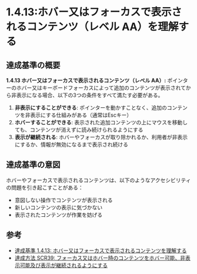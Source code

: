 # 1.4.13:ホバー又はフォーカスで表示されるコンテンツ（レベル AA）を理解する

## 達成基準の概要

**1.4.13 ホバー又はフォーカスで表示されるコンテンツ（レベル AA）:** ポインターのホバー又はキーボードフォーカスによって追加のコンテンツが表示されてから非表示になる場合、以下の3つの条件をすべて満たす必要がある。

1. **非表示にすることができる**: ポインターを動かすことなく、追加のコンテンツを非表示にする仕組みがある（通常はEscキー）
2. **ホバーすることができる**: 表示された追加コンテンツの上にマウスを移動しても、コンテンツが消えずに読み続けられるようにする
3. **表示が継続される**: ホバーやフォーカスが取り除かれるか、利用者が非表示にするか、情報が無効になるまで表示され続ける

## 達成基準の意図

ホバーやフォーカスで表示されるコンテンツは、以下のようなアクセシビリティの問題を引き起こすことがある：

- 意図しない操作でコンテンツが表示される
- 新しいコンテンツの表示に気づかない
- 表示されたコンテンツが作業を妨げる

## 参考

- [達成基準 1.4.13: ホバー又はフォーカスで表示されるコンテンツを理解する](https://waic.jp/translations/WCAG22/Understanding/content-on-hover-or-focus.html)
- [達成方法 SCR39: フォーカス又はホバー時のコンテンツをホバー可能、非表示可能及び表示が継続されるようにする](https://waic.jp/translations/WCAG21/Techniques/client-side-script/SCR39)